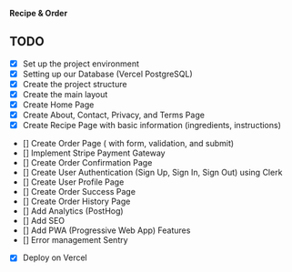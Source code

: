 **Recipe & Order**

## TODO

- [x] Set up the project environment
- [x] Setting up our Database (Vercel PostgreSQL)
- [x] Create the project structure
- [x] Create the main layout
- [x] Create Home Page
- [x] Create About, Contact, Privacy, and Terms Page
- [x] Create Recipe Page with basic information (ingredients, instructions)
- [] Create Order Page ( with form, validation, and submit)
- [] Implement Stripe Payment Gateway
- [] Create Order Confirmation Page
- [] Create User Authentication (Sign Up, Sign In, Sign Out) using Clerk 
- [] Create User Profile Page
- [] Create Order Success Page
- [] Create Order History Page
- [] Add Analytics (PostHog)
- [] Add SEO
- [] Add PWA (Progressive Web App) Features
- [] Error management Sentry
- [x] Deploy on Vercel


